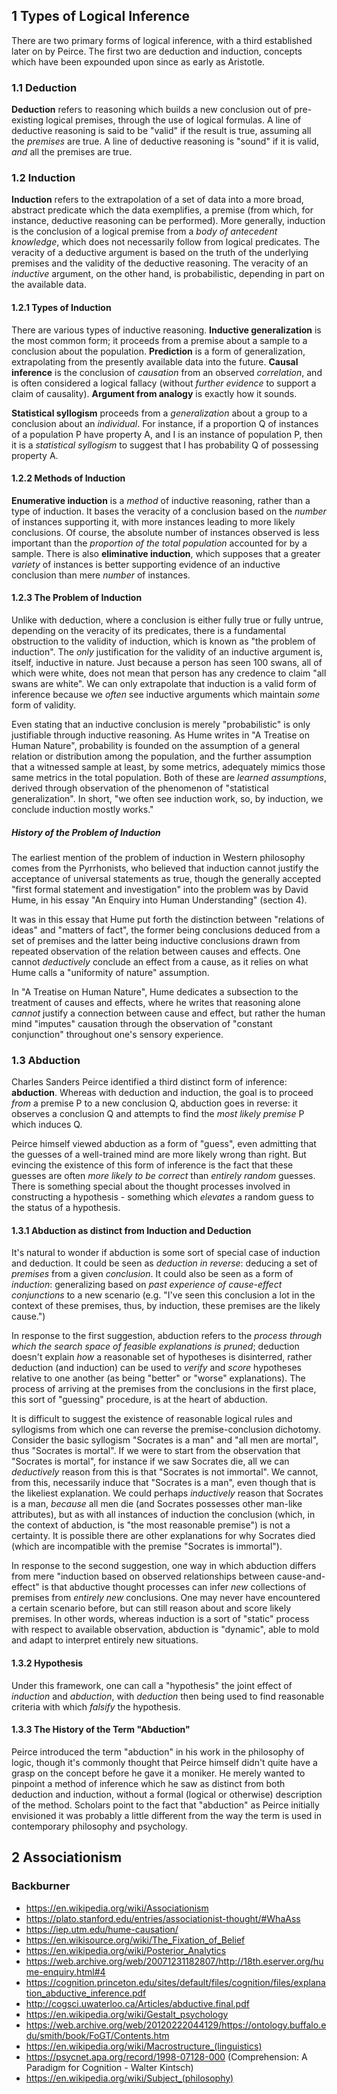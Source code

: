## 1 Types of Logical Inference

There are two primary forms of logical inference, with a third established later on by Peirce. The first two are deduction and induction, concepts which have been expounded upon since as early as Aristotle. 

### 1.1 Deduction

**Deduction** refers to reasoning which builds a new conclusion out of pre-existing logical premises, through the use of logical formulas. A line of deductive reasoning is said to be "valid" if the result is true, assuming all the *premises* are true. A line of deductive reasoning is "sound" if it is valid, *and* all the premises are true.

### 1.2 Induction

**Induction** refers to the extrapolation of a set of data into a more broad, abstract predicate which the data exemplifies, a premise (from which, for instance, deductive reasoning can be performed). More generally, induction is the conclusion of a logical premise from a *body of antecedent knowledge*, which does not necessarily follow from logical predicates. The veracity of a deductive argument is based on the truth of the underlying premises and the validity of the deductive reasoning. The veracity of an *inductive* argument, on the other hand, is probabilistic, depending in part on the available data.

#### 1.2.1 Types of Induction

There are various types of inductive reasoning. **Inductive generalization** is the most common form; it proceeds from a premise about a sample to a conclusion about the population. **Prediction** is a form of generalization, extrapolating from the presently available data into the future. **Causal inference** is the conclusion of *causation* from an observed *correlation*, and is often considered a logical fallacy (without *further evidence* to support a claim of causality). **Argument from analogy** is exactly how it sounds.

**Statistical syllogism** proceeds from a *generalization* about a group to a conclusion about an *individual*. For instance, if a proportion Q of instances of a population P have property A, and I is an instance of population P, then it is a *statistical syllogism* to suggest that I has probability Q of possessing property A.

#### 1.2.2 Methods of Induction

**Enumerative induction** is a *method* of inductive reasoning, rather than a type of induction. It bases the veracity of a conclusion based on the *number* of instances supporting it, with more instances leading to more likely conclusions. Of course, the absolute number of instances observed is less important than the *proportion of the total population* accounted for by a sample. There is also **eliminative induction**, which supposes that a greater *variety* of instances is better supporting evidence of an inductive conclusion than mere *number* of instances.

#### 1.2.3 The Problem of Induction

Unlike with deduction, where a conclusion is either fully true or fully untrue, depending on the veracity of its predicates, there is a fundamental obstruction to the validity of induction, which is known as "the problem of induction". The *only* justification for the validity of an inductive argument is, itself, inductive in nature. Just because a person has seen 100 swans, all of which were white, does not mean that person has any credence to claim "all swans are white". We can only extrapolate that induction is a valid form of inference because we *often* see inductive arguments which maintain *some* form of validity.

Even stating that an inductive conclusion is merely "probabilistic" is only justifiable through inductive reasoning. As Hume writes in "A Treatise on Human Nature", probability is founded on the assumption of a general relation or distribution among the population, and the further assumption that a witnessed sample at least, by some metrics, adequately mimics those same metrics in the total population. Both of these are *learned assumptions*, derived through observation of the phenomenon of "statistical generalization". In short, "we often see induction work, so, by induction, we conclude induction mostly works."

##### History of the Problem of Induction

The earliest mention of the problem of induction in Western philosophy comes from the Pyrrhonists, who believed that induction cannot justify the acceptance of universal statements as true, though the generally accepted "first formal statement and investigation" into the problem was by David Hume, in his essay "An Enquiry into Human Understanding" (section 4).

It was in this essay that Hume put forth the distinction between "relations of ideas" and "matters of fact", the former being conclusions deduced from a set of premises and the latter being inductive conclusions drawn from repeated observation of the relation between causes and effects. One cannot *deductively* conclude an effect from a cause, as it relies on what Hume calls a "uniformity of nature" assumption.

In "A Treatise on Human Nature", Hume dedicates a subsection to the treatment of causes and effects, where he writes that reasoning alone *cannot* justify a connection between cause and effect, but rather the human mind "imputes" causation through the observation of "constant conjunction" throughout one's sensory experience.

### 1.3 Abduction

Charles Sanders Peirce identified a third distinct form of inference: **abduction**. Whereas with deduction and induction, the goal is to proceed *from* a premise P to a new conclusion Q, abduction goes in reverse: it observes a conclusion Q and attempts to find the *most likely premise* P which induces Q.

Peirce himself viewed abduction as a form of "guess", even admitting that the guesses of a well-trained mind are more likely wrong than right. But evincing the existence of this form of inference is the fact that these guesses are often *more likely to be correct* than *entirely random* guesses. There is something special about the thought processes involved in constructing a hypothesis - something which *elevates* a random guess to the status of a hypothesis.

#### 1.3.1 Abduction as distinct from Induction and Deduction

It's natural to wonder if abduction is some sort of special case of induction and deduction. It could be seen as *deduction in reverse*: deducing a set of *premises* from a given *conclusion*. It could also be seen as a form of *induction*: generalizing based on *past experience of cause-effect conjunctions* to a new scenario (e.g. "I've seen this conclusion a lot in the context of these premises, thus, by induction, these premises are the likely cause.")

In response to the first suggestion, abduction refers to the *process through which the search space of feasible explanations is pruned*; deduction doesn't explain *how* a reasonable set of hypotheses is disinterred, rather deduction (and induction) can be used to *verify* and *score* hypotheses relative to one another (as being "better" or "worse" explanations). The process of arriving at the premises from the conclusions in the first place, this sort of "guessing" procedure, is at the heart of abduction.

It is difficult to suggest the existence of reasonable logical rules and syllogisms from which one can reverse the premise-conclusion dichotomy. Consider the basic syllogism "Socrates is a man" and "all men are mortal", thus "Socrates is mortal". If we were to start from the observation that "Socrates is mortal", for instance if we saw Socrates die, all we can *deductively* reason from this is that "Socrates is not immortal". We cannot, from this, necessarily induce that "Socrates is a man", even though that is the likeliest explanation. We could perhaps *inductively* reason that Socrates is a man, *because* all men die (and Socrates possesses other man-like attributes), but as with all instances of induction the conclusion (which, in the context of abduction, is "the most reasonable premise")  is not a certainty. It is possible there are other explanations for why Socrates died (which are incompatible with the premise "Socrates is immortal").

In response to the second suggestion, one way in which abduction differs from mere "induction based on observed relationships between cause-and-effect" is that abductive thought processes can infer *new* collections of premises from *entirely new* conclusions. One may never have encountered a certain scenario before, but can still reason about and score likely premises. In other words, whereas induction is a sort of "static" process with respect to available observation, abduction is "dynamic", able to mold and adapt to interpret entirely new situations.

#### 1.3.2 Hypothesis

Under this framework, one can call a "hypothesis" the joint effect of *induction* and *abduction*, with *deduction* then being used to find reasonable criteria with which *falsify* the hypothesis.

#### 1.3.3 The History of the Term "Abduction"

Peirce introduced the term "abduction" in his work in the philosophy of logic, though it's commonly thought that Peirce himself didn't quite have a grasp on the concept before he gave it a moniker. He merely wanted to pinpoint a method of inference which he saw as distinct from both deduction and induction, without a formal (logical or otherwise) description of the method. Scholars point to the fact that "abduction" as Peirce initially envisioned it was probably a little different from the way the term is used in contemporary philosophy and psychology.

## 2 Associationism





### Backburner

- https://en.wikipedia.org/wiki/Associationism
- https://plato.stanford.edu/entries/associationist-thought/#WhaAss
- https://iep.utm.edu/hume-causation/
- https://en.wikisource.org/wiki/The_Fixation_of_Belief
- https://en.wikipedia.org/wiki/Posterior_Analytics
- https://web.archive.org/web/20071231182807/http://18th.eserver.org/hume-enquiry.html#4
- https://cognition.princeton.edu/sites/default/files/cognition/files/explanation_abductive_inference.pdf
- http://cogsci.uwaterloo.ca/Articles/abductive.final.pdf
- https://en.wikipedia.org/wiki/Gestalt_psychology
- https://web.archive.org/web/20120222044129/https://ontology.buffalo.edu/smith/book/FoGT/Contents.htm
- https://en.wikipedia.org/wiki/Macrostructure_(linguistics)
- https://psycnet.apa.org/record/1998-07128-000 (Comprehension: A Paradigm for Cognition - Walter Kintsch)
- https://en.wikipedia.org/wiki/Subject_(philosophy)
